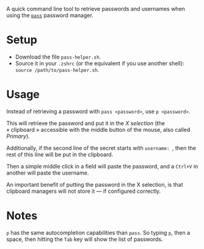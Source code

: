 A quick command line tool to retrieve passwords and usernames when using the [`pass`](https://www.passwordstore.org/) password manager.

# Setup

- Download the file `pass-helper.sh`.
- Source it in your `.zshrc` (or the equivalent if you use another shell): `source /path/to/pass-helper.sh`.

# Usage

Instead of retrieving a password with `pass <password>`, use `p <password>`.

This will retrieve the password and put it in the _X selection_ (the « clipboard » accessible with the middle button of the mouse, also called _Primary_).

Additionally, if the second line of the secret starts with `username: `, then the rest of this line will be put in the clipboard.

Then a simple middle click in a field will paste the password, and a `Ctrl+V` in another will paste the username.

An important benefit of putting the password in the X selection, is that clipboard managers will not store it — if configured correctly.

# Notes

`p` has the same autocompletion capabilities than `pass`. So typing `p`, then a space, then hitting the `Tab` key will show the list of passwords.
